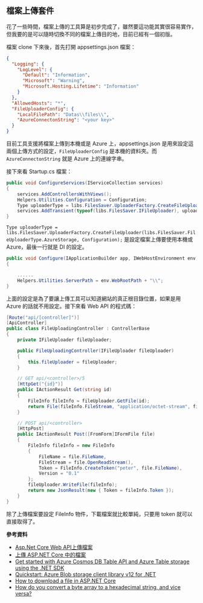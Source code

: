 ﻿## 檔案上傳套件 

花了一些時間，檔案上傳的工具算是初步完成了，雖然要這功能其實很容易實作，但我要的是可以隨時切換不同的檔案上傳目的地，目前已經有一個初版。

檔案 clone 下來後，首先打開 appsettings.json 檔案：

~~~json
{
  "Logging": {
    "LogLevel": {
      "Default": "Information",
      "Microsoft": "Warning",
      "Microsoft.Hosting.Lifetime": "Information"
    }
  },
  "AllowedHosts": "*",
  "FileUploaderConfig": {
    "LocalFilePath": "Datas\\files\\",
    "AzureConnectonString": "<your key>"
  }
}
~~~

目前工具支援將檔案上傳到本機或是 Azure 上，appsettings.json 是用來設定這兩個上傳方式的設定，`FileUploaderConfig` 是本機的資料夾。而 `AzureConnectonString` 就是 Azure 上的連線字串。

接下來看 Startup.cs 檔案：

~~~csharp
public void ConfigureServices(IServiceCollection services)
{
    services.AddControllersWithViews();
    Helpers.Utilities.Configuration = Configuration;
    Type uploaderType = libs.FilesSaver.UploaderFactory.CreateFileUploader(libs.FilesSaver.FileUploaderType.AzureStorage, Configuration);
    services.AddTransient(typeof(libs.FilesSaver.IFileUploader), uploaderType);
}
~~~

`Type uploaderType = libs.FilesSaver.UploaderFactory.CreateFileUploader(libs.FilesSaver.FileUploaderType.AzureStorage, Configuration);` 是設定檔案上傳要使用本機或 Azure，最後一行就是 DI 的設定。

~~~csharp
public void Configure(IApplicationBuilder app, IWebHostEnvironment env)
{

    ......
    Helpers.Utilities.ServerPath = env.WebRootPath + "\\";
}
~~~

上面的設定是為了要讓上傳工具可以知道網站的真正根目錄位置，如果是用 Azure 的話就不用設定。接下來看 Web API 的程式碼：

~~~csharp
[Route("api/[controller]")]
[ApiController]
public class FileUploadingController : ControllerBase
{
    private IFileUploader fileUploader;

    public FileUploadingController(IFileUploader fileUploader)
    {
        this.fileUploader = fileUploader;
    }

    // GET api/<controller>/5
    [HttpGet("{id}")]
    public IActionResult Get(string id)
    {
        FileInfo fileInfo = fileUploader.GetFile(id);
        return File(fileInfo.FileStream, "application/octet-stream", fileInfo.FileName);
    }

    // POST api/<controller>
    [HttpPost]
    public IActionResult Post([FromForm]IFormFile file)
    {
        FileInfo fileInfo = new FileInfo
        {
            FileName = file.FileName,
            FileStream = file.OpenReadStream(),
            Token = FileInfo.CreateToken("peter", file.FileName),
            Version = "0.1"
        };
        fileUploader.WriteFile(fileInfo);
        return new JsonResult(new { Token = fileInfo.Token });
    }
}
~~~

除了上傳檔案要設定 FileInfo 物件，下載檔案就比較單純，只要用 token 就可以直接取得了。

**參考資料**

- <a href="https://dotblogs.com.tw/help/2017/08/16/aspnetcore_api_upload_file" target="_blank">Asp.Net Core Web API上傳檔案</a>
- <a href="https://docs.microsoft.com/zh-tw/aspnet/core/mvc/models/file-uploads?view=aspnetcore-3.0" target="_blank">上傳 ASP.NET Core 中的檔案</a>
- <a href="https://docs.microsoft.com/en-us/azure/cosmos-db/tutorial-develop-table-dotnet" target="_blank">Get started with Azure Cosmos DB Table API and Azure Table storage using the .NET SDK</a>
- <a href="https://docs.microsoft.com/en-us/azure/storage/blobs/storage-quickstart-blobs-dotnet" target="_blank">Quickstart: Azure Blob storage client library v12 for .NET</a>
- <a href="https://stackoverflow.com/questions/45727856/how-to-download-a-file-in-asp-net-core" target="_blank">How to download a file in ASP.NET Core</a>
- <a href="https://stackoverflow.com/questions/311165/how-do-you-convert-a-byte-array-to-a-hexadecimal-string-and-vice-versa" target="_blank">How do you convert a byte array to a hexadecimal string, and vice versa?
</a>